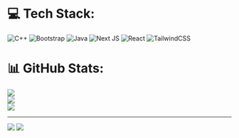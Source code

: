 <!--
## 🌐 Socials:
[![Instagram](https://img.shields.io/badge/Instagram-%23E4405F.svg?logo=Instagram&logoColor=white)](https://instagram.com/saurabh_shisode_) [![LinkedIn](https://img.shields.io/badge/LinkedIn-%230077B5.svg?logo=linkedin&logoColor=white)](https://linkedin.com/in/SaurabhShisode) [![X](https://img.shields.io/badge/X-black.svg?logo=X&logoColor=white)](https://x.com/NotSaurabh_) [![email](https://img.shields.io/badge/Email-D14836?logo=gmail&logoColor=white)](mailto:shisodesaurabh48@gmail.com) 
-->
# 💻 Tech Stack:
![C++](https://img.shields.io/badge/c++-%2300599C.svg?style=for-the-badge&logo=c%2B%2B&logoColor=white) ![Bootstrap](https://img.shields.io/badge/bootstrap-%238511FA.svg?style=for-the-badge&logo=bootstrap&logoColor=white) ![Java](https://img.shields.io/badge/java-%23ED8B00.svg?style=for-the-badge&logo=openjdk&logoColor=white) ![Next JS](https://img.shields.io/badge/Next-black?style=for-the-badge&logo=next.js&logoColor=white) ![React](https://img.shields.io/badge/react-%2320232a.svg?style=for-the-badge&logo=react&logoColor=%2361DAFB)  ![TailwindCSS](https://img.shields.io/badge/tailwindcss-%2338B2AC.svg?style=for-the-badge&logo=tailwind-css&logoColor=white)
# 📊 GitHub Stats:
![](https://github-readme-stats.vercel.app/api?username=SaurabhShisode&theme=dark&hide_border=false&include_all_commits=false&count_private=false)<br/>
![](https://nirzak-streak-stats.vercel.app/?user=SaurabhShisode&theme=dark&hide_border=false)<br/>
![](https://github-readme-stats.vercel.app/api/top-langs/?username=SaurabhShisode&theme=dark&hide_border=false&include_all_commits=false&count_private=false&layout=compact)

---
[![](https://visitcount.itsvg.in/api?id=SaurabhShisode&icon=0&color=0)](https://visitcount.itsvg.in)
![](https://github-profile-trophy.vercel.app/?username=SaurabhShisode&theme=radical&no-frame=false&no-bg=true&margin-w=4)

<!-- Proudly created with GPRM ( https://gprm.itsvg.in ) -->
